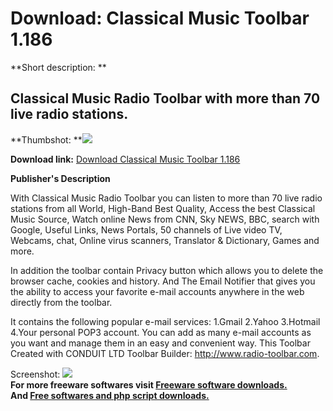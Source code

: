 # Download: Classical Music Toolbar 1.186

**Short description: **

## Classical Music Radio Toolbar with more than 70 live radio stations.

  
**Thumbshot: **![](http://www.freewarefiles.com/screenshot/classicalmusicbar_md.jpg)   
  
**Download link:** [Download Classical Music Toolbar 1.186](http://freesoftwares.boysofts.com/Classical-Music-Toolbar_program_41983.html)  
  

**Publisher's Description**  
  

With Classical Music Radio Toolbar you can listen to more than 70 live radio
stations from all World, High-Band Best Quality, Access the best Classical
Music Source, Watch online News from CNN, Sky NEWS, BBC, search with Google,
Useful Links, News Portals, 50 channels of Live video TV, Webcams, chat,
Online virus scanners, Translator & Dictionary, Games and more.

In addition the toolbar contain Privacy button which allows you to delete the
browser cache, cookies and history. And The Email Notifier that gives you the
ability to access your favorite e-mail accounts anywhere in the web directly
from the toolbar.

It contains the following popular e-mail services: 1.Gmail 2.Yahoo 3.Hotmail
4.Your personal POP3 account. You can add as many e-mail accounts as you want
and manage them in an easy and convenient way. This Toolbar Created with
CONDUIT LTD Toolbar Builder: http://www.radio-toolbar.com.

  
  
Screenshot: ![](http://www.freewarefiles.com/screenshot/classicalmusicbar.jpg)  
**For more freeware softwares visit [Freeware software downloads.](http://freesoftwares.boysofts.com/)**   
**And [Free softwares and php script downloads.](http://www.boysofts.com/)**

